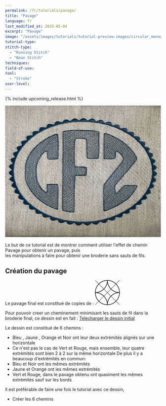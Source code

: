```yaml
---
permalink: /fr/tutorials/pavage/
title: "Pavage"
language: fr
last_modified_at: 2023-05-04
excerpt: "Pavage"
image: "/assets/images/tutorials/tutorial-preview-images/circular_monogram.jpg"
tutorial-type:
stitch-type:
  - "Running Stitch"
  - "Bean Stitch"
techniques:
field-of-use:
tool:
  - "Stroke"
user-level:
---
```


{% include upcoming_release.html %}

![Brodé](/assets/images/tutorials/tutorial-preview-images/circular_monogram.jpg)

Le but de ce tutorial est de montrer comment utiliser l'effet de chemin Pavage pour obtenir un pavage, puis  
les manipulations à faire pour obtenir une broderie sans sauts de fils.

## Création du pavage

Le pavage final est constitué de copies de :
![tile](/assets/images/tutorials/tiling/tile.png)

Pour pouvoir creer un cheminement minimisant les sauts de fil dans la broderie final, ce dessin est en fait :
[Telecharger le dessin initial](/assets/images/tutorials/tiling/tile.svg)

Le dessin est constitué de 6 chemins :
  * Bleu , Jaune , Orange et Noir ont leur deux extrémités alignés sur une horizontale
  * Ce n'est pas le cas de Vert et Rouge, mais ensemble, leur quatre extrémités sont bien 2 à 2 sur la même horizontale
De plus il y a beaucoup d'extrémités en commun:
  * Bleu et Noir ont les mêmes extrémités
  * Jaune et Orange ont les mêmes extrémités
  * Vert et Rouge, dans le pavage obtenu ont quasiment les mêmes extrémités sauf  sur les bords
  
  Il est préférable de faire une fois le tutorial avec ce dessin, 
 * Créer les 6 chemins
